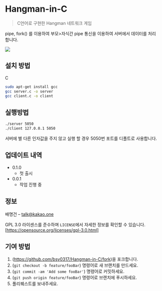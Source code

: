 # Hangman-in-C
>C언어로 구현한 Hangman 네트워크 게임

pipe, fork() 를 이용하여 부모>자식간 pipe 통신을 이용하여 서버에서 데이터를 처리합니다.

![](../header.png)

## 설치 방법

C
```sh
sudo apt-get install gcc
gcc server.c -o server
gcc client.c -o client
```

## 실행방법
```sh
./server 5050
./client 127.0.0.1 5050
```
서버에 별 다른 인자값을 주지 않고 실행 할 경우 5050번 포트를 디폴트로 사용합니다.

## 업데이트 내역

* 0.1.0
    * 첫 출시
* 0.0.1
    * 작업 진행 중

## 정보

배명건 – talk@kakao.one

GPL 3.0 라이센스를 준수하며 ``LICENSE``에서 자세한 정보를 확인할 수 있습니다.
[https://opensource.org/licenses/gpl-3.0.html]

## 기여 방법

1. (<https://github.com/bsy0317/Hangman-in-C/fork>)을 포크합니다.
2. (`git checkout -b feature/fooBar`) 명령어로 새 브랜치를 만드세요.
3. (`git commit -am 'Add some fooBar'`) 명령어로 커밋하세요.
4. (`git push origin feature/fooBar`) 명령어로 브랜치에 푸시하세요. 
5. 풀리퀘스트를 보내주세요.
